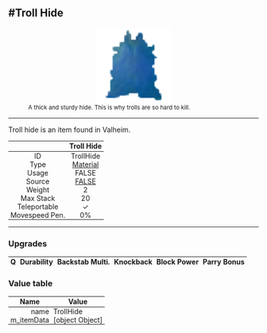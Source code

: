 <meta property="og:title" content="Troll Hide - MoreValheim" /><meta property="og:type" content="website" /><meta property="og:image" content="/assets/troll_hide.png" /><meta property="og:description" content="Troll Hide is an item found in Valheim." /><meta name="theme-color" content="#546D78"><meta name="twitter:card" content="summary_large_image">
#Troll Hide
-------------
<style>img {width:20px;}.tb {width:150px;display: block;margin-left: auto;margin-right: auto;}</style>

<style>.md-typeset table:not([class]) th:not([align]) {min-width:unset!important;}</style>
<style>td{padding:0em 0.3em!important;text-align:center!important;border-left:.05rem solid var(--md-default-fg-color--lightest)}</style>

<style>th{padding:0.1em 0.3em!important;text-align:center!important;font-weight:bold}</style>

<style>pre{text-align:right!important}</style>
<style>table tr td:first-child {border-left: 0;};</style>

<figure><img src="/assets/troll_hide.png" class="tb" /><figcaption><small>A thick and sturdy hide. This is why trolls are so hard to kill.</small></figcaption></figure>

-------------

Troll hide is an item found in Valheim.

|        | Troll Hide              |
| ----------- | ------------------------------------ |
| ID |TrollHide
| Type | [Material](../../types/material)
| Usage | FALSE<br>
| Source | [FALSE](../../items/false)
| Weight | 2 |
| Max Stack | 20 |
| Teleportable | ✓
| Movespeed Pen. | 0%


-------------

### Upgrades
| Q | Durability | Backstab Multi. | Knockback | Block Power | Parry Bonus
| - | - | - | - | - | - 


### Value table
| Name | Value
| - | - |
| <div style="text-align:right">name</div> | <div style="text-align:left">TrollHide</div> | 
| <div style="text-align:right">m_itemData</div> | <div style="text-align:left">[object Object]</div> | 